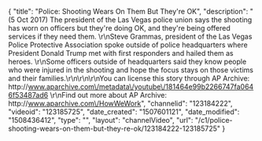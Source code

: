 {
    "title": "Police: Shooting Wears On Them But They're OK",
    "description": "(5 Oct 2017) The president of the Las Vegas police union says the shooting has worn on officers but they're doing OK, and they're being offered services if they need them. \r\nSteve Grammas, president of the Las Vegas Police Protective Association spoke outside of police headquarters where President Donald Trump met with first responders and hailed them as heroes. \r\nSome officers outside of headquarters said they know people who were injured in the shooting and hope the focus stays on those victims and their families.\r\n\r\n\r\nYou can license this story through AP Archive: http:\/\/www.aparchive.com\/metadata\/youtube\/181464e99b2266747fa0646f53487ad6 \r\nFind out more about AP Archive: http:\/\/www.aparchive.com\/HowWeWork",
    "channelid": "123184222",
    "videoid": "123185725",
    "date_created": "1507601121",
    "date_modified": "1508436412",
    "type": "",
    "layout": "channelVideo",
    "url": "\/c1\/police-shooting-wears-on-them-but-they-re-ok\/123184222-123185725"
}